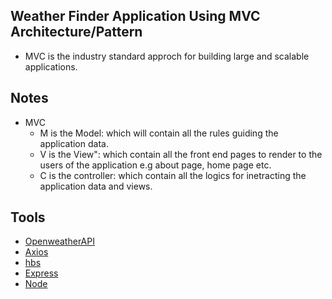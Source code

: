 ## Weather Finder Application Using MVC Architecture/Pattern

- MVC is the industry standard approch for building large and scalable applications.

## Notes

- MVC
  - M is the Model: which will contain all the rules guiding the application data.
  - V is the View": which contain all the front end pages to render to the users of the application e.g about page, home page etc.
  - C is the controller: which contain all the logics for inetracting the application data and views.

## Tools

- [OpenweatherAPI](https://openweathermap.org/)
- [Axios](https://github.com/axios/axios)
- [hbs](https://www.npmjs.com/package/hbs)
- [Express](https://expressjs.com/en/4x/api.html)
- [Node](https://nodejs.org/en/docs/)
